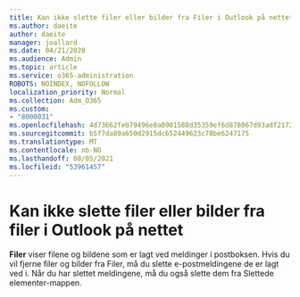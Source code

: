 ```yaml
---
title: Kan ikke slette filer eller bilder fra Filer i Outlook på nettet
ms.author: daeite
author: daeite
manager: joallard
ms.date: 04/21/2020
ms.audience: Admin
ms.topic: article
ms.service: o365-administration
ROBOTS: NOINDEX, NOFOLLOW
localization_priority: Normal
ms.collection: Adm_O365
ms.custom:
- "8000031"
ms.openlocfilehash: 4d73662feb79496e8a0901588d35359ef6d878067d93adf2172504e4d96af1cc
ms.sourcegitcommit: b5f7da89a650d2915dc652449623c78be6247175
ms.translationtype: MT
ms.contentlocale: nb-NO
ms.lasthandoff: 08/05/2021
ms.locfileid: "53961457"
---
```

# <a name="cant-delete-files-or-photos-from-files-in-outlook-on-the-web"></a>Kan ikke slette filer eller bilder fra filer i Outlook på nettet

**Filer** viser filene og bildene som er lagt ved meldinger i postboksen. Hvis du vil fjerne filer og bilder fra Filer, må du slette e-postmeldingene de er lagt ved i. Når du har slettet meldingene, må du også slette dem fra Slettede elementer-mappen.